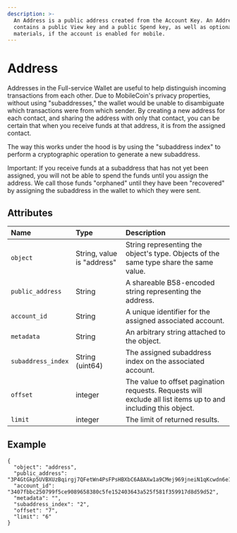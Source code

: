 ```yaml
---
description: >-
  An Address is a public address created from the Account Key. An Address
  contains a public View key and a public Spend key, as well as optional Fog
  materials, if the account is enabled for mobile.
---
```


# Address

Addresses in the Full-service Wallet are useful to help distinguish incoming transactions from each other. Due to MobileCoin's privacy properties, without using "subaddresses," the wallet would be unable to disambiguate which transactions were from which sender. By creating a new address for each contact, and sharing the address with only that contact, you can be certain that when you receive funds at that address, it is from the assigned contact.

The way this works under the hood is by using the "subaddress index" to perform a cryptographic operation to generate a new subaddress.

Important: If you receive funds at a subaddress that has not yet been assigned, you will not be able to spend the funds until you assign the address. We call those funds "orphaned" until they have been "recovered" by assigning the subaddress in the wallet to which they were sent.

## Attributes

| Name | Type | Description |
| :--- | :--- | :--- |
| `object` | String, value is "address" | String representing the object's type. Objects of the same type share the same value. |
| `public_address` | String | A shareable B58-encoded string representing the address. |
| `account_id` | String | A unique identifier for the assigned associated account. |
| `metadata` | String | An arbitrary string attached to the object. |
| `subaddress_index` | String \(uint64\) | The assigned subaddress index on the associated account. |
| `offset` | integer | The value to offset pagination requests. Requests will exclude all list items up to and including this object. |
| `limit` | integer | The limit of returned results. |

## Example

```text
{
  "object": "address",
  "public_address": "3P4GtGkp5UVBXUzBqirgj7QFetWn4PsFPsHBXbC6A8AXw1a9CMej969jneiN1qKcwdn6e1VtD64EruGVSFQ8wHk5xuBHndpV9WUGQ78vV7Z",
  "account_id": "3407fbbc250799f5ce9089658380c5fe152403643a525f581f359917d8d59d52",
  "metadata": "",
  "subaddress_index": "2",
  "offset": "7",
  "limit": "6"
}
```

